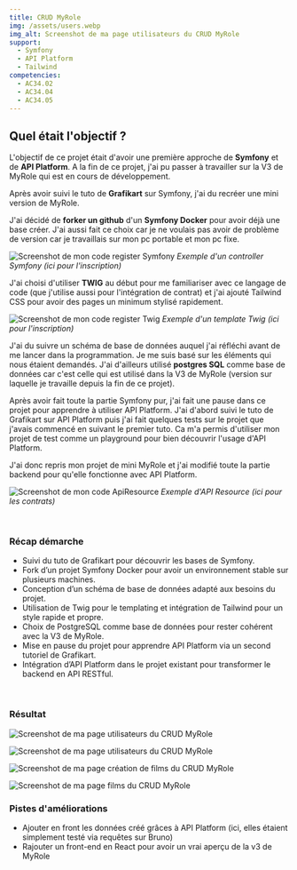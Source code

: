 ```yaml
---
title: CRUD MyRole
img: /assets/users.webp
img_alt: Screenshot de ma page utilisateurs du CRUD MyRole
support:
  - Symfony
  - API Platform
  - Tailwind
competencies:
  - AC34.02
  - AC34.04
  - AC34.05
---
```

## Quel était l'objectif ?

L'objectif de ce projet était d'avoir une première approche de **Symfony** et de **API Platform**.
A la fin de ce projet, j'ai pu passer à travailler sur la V3 de MyRole qui est en cours de développement.

Après avoir suivi le tuto de **Grafikart** sur Symfony, j'ai du recréer une mini version de MyRole.

J'ai décidé de **forker un github** d'un **Symfony Docker** pour avoir déjà une base créer. J'ai aussi fait ce choix car je ne voulais pas avoir de problème de version car je travaillais sur mon pc portable et mon pc fixe.

![Screenshot de mon code register Symfony](/assets/register.webp)
_Exemple d'un controller Symfony (ici pour l'inscription)_

J'ai choisi d'utiliser **TWIG** au début pour me familiariser avec ce langage de code (que j'utilise aussi pour l'intégration de contrat) et j'ai ajouté Tailwind CSS pour avoir des pages un minimum stylisé rapidement.

![Screenshot de mon code register Twig](/assets/registerTwig.webp)
_Exemple d'un template Twig (ici pour l'inscription)_

J'ai du suivre un schéma de base de données auquel j'ai réfléchi avant de me lancer dans la programmation. Je me suis basé sur les éléments qui nous étaient demandés. J'ai d'ailleurs utilisé **postgres SQL** comme base de données car c'est celle qui est utilisé dans la V3 de MyRole (version sur laquelle je travaille depuis la fin de ce projet).

Après avoir fait toute la partie Symfony pur, j'ai fait une pause dans ce projet pour apprendre à utiliser API Platform. J'ai d'abord suivi le tuto de Grafikart sur API Platform puis j'ai fait quelques tests sur le projet que j'avais commencé en suivant le premier tuto. Ca m'a permis d'utiliser mon projet de test comme un playground pour bien découvrir l'usage d'API Platform.

J'ai donc repris mon projet de mini MyRole et j'ai modifié toute la partie backend pour qu'elle fonctionne avec API Platform.

![Screenshot de mon code ApiResource](/assets/ApiResource.webp)
_Exemple d'API Resource (ici pour les contrats)_

<br>

### Récap démarche

* Suivi du tuto de Grafikart pour découvrir les bases de Symfony.
* Fork d’un projet Symfony Docker pour avoir un environnement stable sur plusieurs machines.
* Conception d’un schéma de base de données adapté aux besoins du projet.
* Utilisation de Twig pour le templating et intégration de Tailwind pour un style rapide et propre.
* Choix de PostgreSQL comme base de données pour rester cohérent avec la V3 de MyRole.
* Mise en pause du projet pour apprendre API Platform via un second tutoriel de Grafikart.
* Intégration d’API Platform dans le projet existant pour transformer le backend en API RESTful.
<br>

### Résultat

![Screenshot de ma page utilisateurs du CRUD MyRole](/assets/users.webp)

![Screenshot de ma page utilisateurs du CRUD MyRole](/assets/users2.webp)

![Screenshot de ma page création de films du CRUD MyRole](/assets/filmCreate.webp)

![Screenshot de ma page films du CRUD MyRole](/assets/films.webp)
<br>

### Pistes d'améliorations

* Ajouter en front les données créé grâces à API Platform (ici, elles étaient simplement testé via requêtes sur Bruno)
* Rajouter un front-end en React pour avoir un vrai aperçu de la v3 de MyRole
